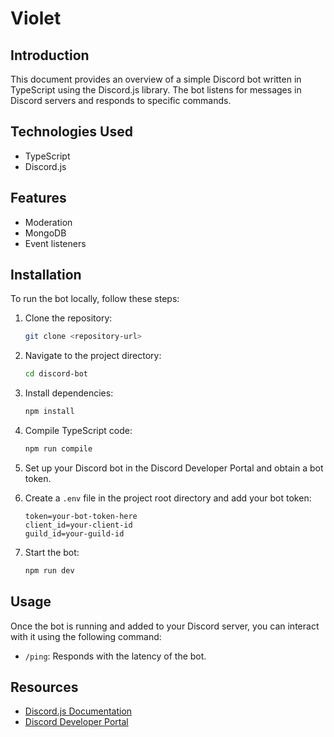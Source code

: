 # Violet

## Introduction

This document provides an overview of a simple Discord bot written in TypeScript using the Discord.js library. The bot listens for messages in Discord servers and responds to specific commands.

## Technologies Used

- TypeScript
- Discord.js

## Features

- Moderation
- MongoDB
- Event listeners

## Installation

To run the bot locally, follow these steps:

1. Clone the repository:

    ```bash
    git clone <repository-url>
    ```

2. Navigate to the project directory:

    ```bash
    cd discord-bot
    ```

3. Install dependencies:

    ```bash
    npm install
    ```

4. Compile TypeScript code:

    ```bash
    npm run compile
    ```

5. Set up your Discord bot in the Discord Developer Portal and obtain a bot token.

6. Create a `.env` file in the project root directory and add your bot token:

    ```env
    token=your-bot-token-here
    client_id=your-client-id
    guild_id=your-guild-id
    ```

7. Start the bot:

    ```bash
    npm run dev
    ```

## Usage

Once the bot is running and added to your Discord server, you can interact with it using the following command:

- `/ping`: Responds with the latency of the bot.

## Resources

- [Discord.js Documentation](https://discord.js.org/#/docs/main/stable/general/welcome)
- [Discord Developer Portal](https://discord.com/developers/applications)
